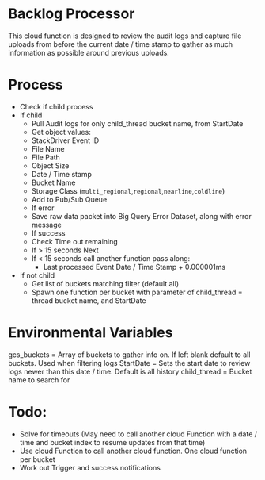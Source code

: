 # Backlog Processor

This cloud function is designed to review the audit logs and capture file uploads from before the current date / time stamp to gather as much information as possible around previous uploads.

# Process
- Check if child process
- If child
  - Pull Audit logs for only child_thread bucket name, from StartDate
  - Get object values:
   - StackDriver Event ID
   - File Name
   - File Path
   - Object Size
   - Date / Time stamp
   - Bucket Name
   - Storage Class (`multi_regional`,`regional`,`nearline`,`coldline`)
   - Add to Pub/Sub Queue
  - If error
   - Save raw data packet into Big Query Error Dataset, along with error message
  - If success
   - Check Time out remaining
   - If > 15 seconds Next
   - If < 15 seconds call another function pass along:
     - Last processed Event Date / Time Stamp + 0.000001ms
- If not child
  - Get list of buckets matching filter (default all)
  - Spawn one function per bucket with parameter of child_thread = thread bucket name, and StartDate


# Environmental Variables
gcs_buckets = Array of buckets to gather info on. If left blank default to all buckets. Used when filtering logs
StartDate = Sets the start date to review logs newer than this date / time. Default is all history
child_thread = Bucket name to search for

# Todo:
* Solve for timeouts (May need to call another cloud Function with a date / time and bucket index to resume updates from that time)
* Use cloud Function to call another cloud function. One cloud function per bucket
* Work out Trigger and success notifications
